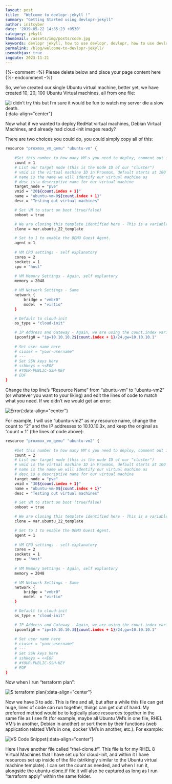 ```yaml
---
layout: post
title:  "Welcome to devlopr-jekyll !"
summary: "Getting Started using devlopr-jekyll"
author: initcyber
date: '2019-05-22 14:35:23 +0530'
category: jekyll
thumbnail: /assets/img/posts/code.jpg
keywords: devlopr jekyll, how to use devlopr, devlopr, how to use devlopr-jekyll, devlopr-jekyll tutorial,best jekyll themes
permalink: /blog/welcome-to-devlopr-jekyll/
usemathjax: true
imgdate: 2023-11-21
---
```


{%- comment -%} Please delete below and place your page content here {%- endcomment -%}

So, we’ve created our single Ubuntu virtual machine, better yet, we have created 10, 20, 100 Ubuntu Virtual machines, all from one file:

![I didn’t try this but I’m sure it would be fun to watch my server die a slow death.](:/{{page.imgdate}}/2.png){:data-align="center"}

Now what if we wanted to deploy RedHat virtual machines, Debian Virtual Machines, and already had cloud-init images ready?

There are two choices you could do, you could simply copy all of this:

```bash
resource "proxmox_vm_qemu" "ubuntu-vm" {
    
    #Set this number to how many VM's you need to deploy, comment out if you don't need to deploy more than 1 (adjust "vmid" and "name" as needed)
    count = 1
    # List our target node (this is the node ID of our "cluster")
    # vmid is the virtual machine ID in Proxmox, default starts at 100 and counts up
    # name is the name we will identify our virtual machine as
    # desc is a descriptive name for our virtual machine
    target_node = "pve"
    vmid = "20${count.index + 1}"
    name = "ubuntu-vm-0${count.index + 1}"
    desc = "Testing out virtual machines"

    # Set VM to start on boot (true/false)
    onboot = true 

    # We are cloning this template identified here - This is a variable identified in credentials.auto.tfvars
    clone = var.ubuntu_22_template

    # Set to 1 to enable the QEMU Guest Agent.
    agent = 1
    
    # VM CPU settings - self explanatory
    cores = 2
    sockets = 1
    cpu = "host"    
    
    # VM Memory Settings - Again, self explantory
    memory = 2048

    # VM Network Settings - Same
    network {
        bridge = "vmbr0"
        model  = "virtio"
    }

    # Default to cloud-init
    os_type = "cloud-init"

    # IP Address and Gateway - Again, we are using the count.index variable here, assuming we are NOT going above 10 virtual machines this should be OK.
    ipconfig0 = "ip=10.10.10.2${count.index + 1}/24,gw=10.10.10.1"
    
    # Set user name here
    # ciuser = "your-username"
    # ---
    # Set SSH keys here
    # sshkeys = <<EOF
    # #YOUR-PUBLIC-SSH-KEY
    # EOF
}
```

Change the top line’s “Resource Name” from “ubuntu-vm” to “ubuntu-vm2” (or whatever you want to your liking) and edit the lines of code to match what you need. If we didn’t we would get an error:

![Error](:/{{page.imgdate}}/feat-1.png){:data-align="center"}

For example, I will use “ubuntu-vm2” as my resource name, change the count to “2” and the IP addresses to 10.10.10.3x, and keep the original as “count = 1” (the lines of code above):

```bash
resource "proxmox_vm_qemu" "ubuntu-vm2" {
    
    #Set this number to how many VM's you need to deploy, comment out if you don't need to deploy more than 1 (adjust "vmid" and "name" as needed)
    count = 2
    # List our target node (this is the node ID of our "cluster")
    # vmid is the virtual machine ID in Proxmox, default starts at 100 and counts up
    # name is the name we will identify our virtual machine as
    # desc is a descriptive name for our virtual machine
    target_node = "pve"
    vmid = "30${count.index + 1}"
    name = "ubuntu-vm-0${count.index + 1}"
    desc = "Testing out virtual machines"

    # Set VM to start on boot (true/false)
    onboot = true 

    # We are cloning this template identified here - This is a variable identified in credentials.auto.tfvars
    clone = var.ubuntu_22_template

    # Set to 1 to enable the QEMU Guest Agent.
    agent = 1
    
    # VM CPU settings - self explanatory
    cores = 2
    sockets = 1
    cpu = "host"    
    
    # VM Memory Settings - Again, self explantory
    memory = 2048

    # VM Network Settings - Same
    network {
        bridge = "vmbr0"
        model  = "virtio"
    }

    # Default to cloud-init
    os_type = "cloud-init"

    # IP Address and Gateway - Again, we are using the count.index variable here, assuming we are NOT going above 10 virtual machines this should be OK.
    ipconfig0 = "ip=10.10.10.3${count.index + 1}/24,gw=10.10.10.1"
    
    # Set user name here
    # ciuser = "your-username"
    # ---
    # Set SSH keys here
    # sshkeys = <<EOF
    # #YOUR-PUBLIC-SSH-KEY
    # EOF
}
```
Now when I run “terraform plan”:

![$ terraform plan](:/{{page.imgdate}}/3.png){:data-align="center"}

Now we have 3 to add. This is fine and all, but after a while this file can get huge, lines of code can run together, things can get out of hand. My preferred method would be to logically place resources together in the same file as I see fit (for example, maybe all Ubuntu VM’s in one file, RHEL VM’s in another, Debian in another) or sort them by their functions (web application related VM’s in one, docker VM’s in another, etc.). For example:

![VS Code Snippet](:/{{page.imgdate}}/4.png){:data-align="center"}

Here I have another file called “rhel-clone.tf”. This file is for my RHEL 8 Virtual Machines that I have set up for cloud-init, and within it I have resources set up inside of the file (strikingly similar to the Ubuntu virtual machine template). I can set the count as needed, and when I run it, alongside the ubuntu-clone.tf file it will also be captured as long as I run “terraform apply” within the same folder.